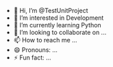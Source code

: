 - 👋 Hi, I’m @TestUnitProject
- 👀 I’m interested in Development
- 🌱 I’m currently learning Python
- 💞️ I’m looking to collaborate on ...
- 📫 How to reach me ...
- 😄 Pronouns: ...
- ⚡ Fun fact: ...

<!---
TestUnitProject/TestUnitProject is a ✨ special ✨ repository because its `README.md` (this file) appears on your GitHub profile.
You can click the Preview link to take a look at your changes.
--->
